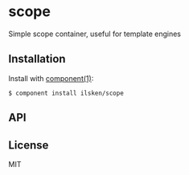 
# scope

  Simple scope container, useful for template engines

## Installation

  Install with [component(1)](http://component.io):

    $ component install ilsken/scope

## API



## License

  MIT
